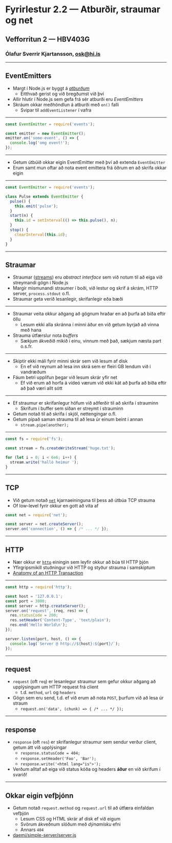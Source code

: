 
# Fyrirlestur 2.2 — Atburðir, straumar og net

## Vefforritun 2 — HBV403G

### Ólafur Sverrir Kjartansson, [osk@hi.is](mailto:osk@hi.is)

---

## EventEmitters

* Margt í Node.js er byggt á [_atburðum_](https://nodejs.org/api/events.html)
  - Eitthvað gerist og við bregðumst við því
* Allir hlutir í Node.js sem gefa frá sér atburði eru _EventEmitters_
* Skráum okkar meðhöndlun á atburði með `on()` falli
  - Svipar til `addEventListener` í vafra

***

```javascript
const EventEmitter = require('events');

const emitter = new EventEmitter();
emitter.on('some-event', () => {
  console.log('omg event!');
});
```

***

* Getum útbúið okkar eigin EventEmitter með því að extenda `EventEmitter`
* Erum samt mun oftar að nota event emittera frá öðrum en að skrifa okkar eigin

***

<!-- eslint-disable no-unused-vars, lines-between-class-members -->

```javascript
const EventEmitter = require('events');

class Pulse extends EventEmitter {
  pulse() {
    this.emit('pulse');
  }
  start(n) {
    this.id = setInterval(() => this.pulse(), n);
  }
  stop() {
    clearInterval(this.id);
  }
}
```

---

## Straumar

* Straumar ([streams](https://nodejs.org/api/stream.html)) eru _abstract interface_ sem við notum til að eiga við streymandi gögn í Node.js
* Margir mismunandi straumer í boði, við lestur og skrif á skrám, HTTP server, `process.stdout` o.fl.
* Straumar geta verið lesanlegir, skrifanlegir eða bæði

***

* Straumar veita okkur aðgang að gögnum hraðar en að þurfa að bíða eftir öllu
  - Lesum ekki alla skránna í minni áður en við getum byrjað að vinna með hana
* Strauma útfærslur nota _buffers_
  - Sækjum ákveðið mikið í einu, vinnum með það, sækjum næsta part o.s.fr.

***

* Skiptir ekki máli fyrir minni skrár sem við lesum af disk
  - En ef við reynum að lesa inn skrá sem er fleiri GB lendum við í vandræðum
* Fáum betri upplifun þegar við lesum skrár yfir net
  - Ef við erum að horfa á vídeó værum við ekki kát að þurfa að bíða eftir að það væri allt sótt

***

* Ef straumur er skrifanlegur höfum við aðferðir til að skrifa í strauminn
  - Skrifum í buffer sem síðan er streymt í strauminn
* Getum notað til að skrifa í skjöl, nettengingar o.fl.
* Getum pípað saman strauma til að lesa úr einum beint í annan
  - `stream.pipe(another);`

***

```javascript
const fs = require('fs');

const stream = fs.createWriteStream('huge.txt');

for (let i = 0; i < 6e6; i++) {
  stream.write('halló heimur ');
}
```

---

## TCP

* Við getum notað [`net`](https://nodejs.org/api/net.html) kjarnaeininguna til þess að útbúa TCP strauma
* Of low-level fyrir okkur en gott að vita af

```javascript
const net = require('net');

const server = net.createServer();
server.on('connection', () => { /* ... */ });
```

---

## HTTP

* Nær okkur er [`http`](https://nodejs.org/api/http.html) einingin sem leyfir okkur að búa til HTTP þjón
* Yfirgripsmikill stuðningur við HTTP og styður strauma í samskiptum
* [Anatomy of an HTTP Transaction](https://nodejs.org/en/docs/guides/anatomy-of-an-http-transaction/)

***

```javascript
const http = require('http');

const host = '127.0.0.1';
const port = 3000;
const server = http.createServer();
server.on('request', (req, res) => {
  res.statusCode = 200;
  res.setHeader('Content-Type', 'text/plain');
  res.end('Hello World\n');
});

server.listen(port, host, () => {
  console.log(`Server @ http://${host}:${port}/`);
});
```

***

## request

* `request` (oft `req`) er lesanlegur straumur sem gefur okkur aðgang að upplýsingum um HTTP request frá client
  - t.d. `method`, `url` og `headers`
* Gögn sem eru send, t.d. ef við erum að nota `POST`, þurfum við að lesa úr straum
  - `request.on('data', (chunk) => { /* ... */ });`

***

## response

* `response` (oft `res`) er skrifanlegur straumur sem sendur verður client, getum átt við upplýsingar
  - `response.statusCode = 404;`
  - `response.setHeader('Foo', 'Bar');`
  - `response.write('<html lang="is">');`
* Verðum alltaf að eiga við status kóða og headers **áður** en við skrifum í svarið!

***

## Okkar eigin vefþjónn

* Getum notað `request.method` og `request.url` til að útfæra einfaldan vefþjón
  - Lesum CSS og HTML skrár af disk ef við eigum
  - Svörum ákveðnum slóðum með _dýnamísku_ efni
  - Annars `404`
* [daemi/simple-server/server.js](daemi/simple-server/server.js)
